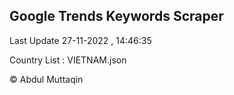 

## Google Trends Keywords Scraper 
 
Last Update 27-11-2022 , 14:46:35

Country List :
VIETNAM.json



© Abdul Muttaqin 
